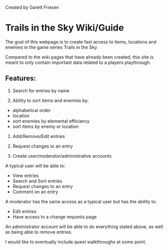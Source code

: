 Created by Garett Friesen

# Trails in the Sky Wiki/Guide

The goal of this webpage is to create fast access to items, locations and enemies in the game series Trails in the Sky.

Compared to the wiki pages that have already been created, this site is meant to only contain important data related to a players playthrough.

## Features:

1. Search for entries by name

1. Ability to sort items and enemies by:
- alphabetical order
- location
- sort enemies by elemental efficiancy
- sort items by enemy or location

1. Add/Remove/Edit entries

1. Request changes to an entry

1. Create user/moderator/administrative accounts

A typical user will be able to:
- View entries
- Search and Sort entries
- Request changes to an entry
- Comment on an entry

A moderator has the same access as a typical user but has the ability to:
- Edit entries
- Have access to a change requests page

An administrator account will be able to do everything stated above, as well as being able to remove entries.



I would like to eventually include quest walkthroughs at some point.